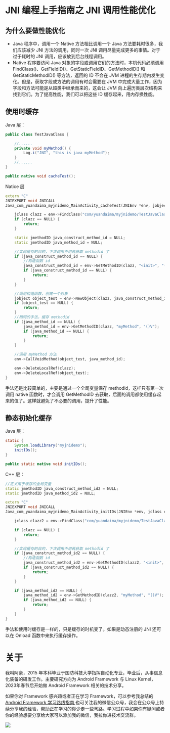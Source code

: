 # JNI 编程上手指南之 JNI 调用性能优化

## 为什么要做性能优化

* Java 程序中，调用一个 Native 方法相比调用一个 Java 方法要耗时很多，我们应该减少 JNI 方法的调用，同时一次 JNI 调用尽量完成更多的事情。对于过于耗时的 JNI 调用，应该放到后台线程调用。
* Native 程序要访问 Java 对象的字段或调用它们的方法时，本机代码必须调用 FindClass()、GetFieldID()、GetStaticFieldID、GetMethodID() 和 GetStaticMethodID() 等方法，返回的 ID 不会在 JVM 进程的生存期内发生变化。但是，获取字段或方法的调用有时会需要在 JVM 中完成大量工作，因为字段和方法可能是从超类中继承而来的，这会让 JVM 向上遍历类层次结构来找到它们。为了提高性能，我们可以把这些 ID 缓存起来，用内存换性能。


## 使用时缓存

Java 层：

```java
public class TestJavaClass {

    //......
    private void myMethod() {
        Log.i("JNI", "this is java myMethod");
    }
    //......
}

public native void cacheTest();

```

Natice 层

```c++
extern "C"
JNIEXPORT void JNICALL
Java_com_yuandaima_myjnidemo_MainActivity_cacheTest(JNIEnv *env, jobject thiz) {

    jclass clazz = env->FindClass("com/yuandaima/myjnidemo/TestJavaClass");
    if (clazz == NULL) {
        return;
    }

    static jmethodID java_construct_method_id = NULL;
    static jmethodID java_method_id = NULL;

    //实现缓存的目的，下次调用不用再获取 methodid 了
    if (java_construct_method_id == NULL) {
        //构造函数 id
        java_construct_method_id = env->GetMethodID(clazz, "<init>", "()V");
        if (java_construct_method_id == NULL) {
            return;
        }
    }

    //调用构造函数，创建一个对象
    jobject object_test = env->NewObject(clazz, java_construct_method_id);
    if (object_test == NULL) {
        return;
    }
    //相同的手法，缓存 methodid
    if (java_method_id == NULL) {
        java_method_id = env->GetMethodID(clazz, "myMethod", "()V");
        if (java_method_id == NULL) {
            return;
        }
    }

    //调用 myMethod 方法
    env->CallVoidMethod(object_test, java_method_id);

    env->DeleteLocalRef(clazz);
    env->DeleteLocalRef(object_test);
}
```

手法还是比较简单的，主要是通过一个全局变量保存 methodid，这样只有第一次调用 native 函数时，才会调用 GetMethodID 去获取，后面的调用都使用缓存起来的值了。这样就避免了不必要的调用，提升了性能。

## 静态初始化缓存

Java 层：

```java
static {
    System.loadLibrary("myjnidemo");
    initIDs();
}

public static native void initIDs();
```

C++ 层：

```c++
//定义用于缓存的全局变量
static jmethodID java_construct_method_id2 = NULL;
static jmethodID java_method_id2 = NULL;

extern "C"
JNIEXPORT void JNICALL
Java_com_yuandaima_myjnidemo_MainActivity_initIDs(JNIEnv *env, jclass clazz) {

    jclass clazz2 = env->FindClass("com/yuandaima/myjnidemo/TestJavaClass");

    if (clazz == NULL) {
        return;
    }

    //实现缓存的目的，下次调用不用再获取 methodid 了
    if (java_construct_method_id2 == NULL) {
        //构造函数 id
        java_construct_method_id2 = env->GetMethodID(clazz2, "<init>", "()V");
        if (java_construct_method_id2 == NULL) {
            return;
        }
    }

    if (java_method_id2 == NULL) {
        java_method_id2 = env->GetMethodID(clazz2, "myMethod", "()V");
        if (java_method_id2 == NULL) {
            return;
        }
    }
}
```

手法和使用时缓存是一样的，只是缓存的时机变了。如果是动态注册的 JNI 还可以在 Onload 函数中来执行缓存操作。


# 关于

我叫阿豪，2015 年本科毕业于国防科技大学指挥自动化专业，毕业后，从事信息化装备的研发工作。主要研究方向为 Android Framework 与 Linux Kernel，2023年春节后开始做 Android Framework 相关的技术分享。

如果你对 Framework 感兴趣或者正在学习 Framework，可以参考我总结的[Android Framework 学习路线指南](https://github.com/yuandaimaahao/AndroidFrameworkTutorial),也可关注我的微信公众号，我会在公众号上持续分享我的经验，帮助正在学习的你少走一些弯路。学习过程中如果你有疑问或者你的经验想要分享给大家可以添加我的微信，我拉你进技术交流群。

![](https://gitee.com/stingerzou/pic-bed/raw/master/img/4e7348e352774883ecb19ab021d6cee.jpg)

